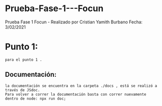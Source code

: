 # Prueba-Fase-1---Focun
Prueba Fase 1 Focun - Realizado por Cristian Yamith Burbano
Fecha: 3/02/2021

# Punto 1:
    para el punto 1 .
## Documentación:
    la documentación se encuentra en la carpeta ./docs , está se realizó a través de JSdoc.
    Para volver a correr la documentación basta con correr nuevamente dentro de node: npx run doc;
